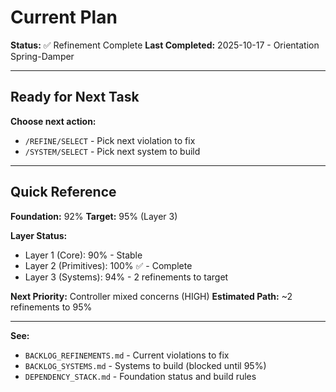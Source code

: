 # Current Plan

**Status:** ✅ Refinement Complete
**Last Completed:** 2025-10-17 - Orientation Spring-Damper

---

## Ready for Next Task

**Choose next action:**
- `/REFINE/SELECT` - Pick next violation to fix
- `/SYSTEM/SELECT` - Pick next system to build

---

## Quick Reference

**Foundation:** 92%
**Target:** 95% (Layer 3)

**Layer Status:**
- Layer 1 (Core): 90% - Stable
- Layer 2 (Primitives): 100% ✅ - Complete
- Layer 3 (Systems): 94% - 2 refinements to target

**Next Priority:** Controller mixed concerns (HIGH)
**Estimated Path:** ~2 refinements to 95%

---

**See:**
- `BACKLOG_REFINEMENTS.md` - Current violations to fix
- `BACKLOG_SYSTEMS.md` - Systems to build (blocked until 95%)
- `DEPENDENCY_STACK.md` - Foundation status and build rules
